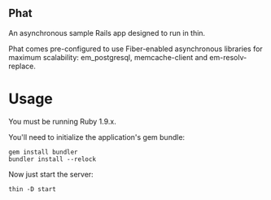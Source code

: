 Phat
----------

An asynchronous sample Rails app designed to run in thin.

Phat comes pre-configured to use Fiber-enabled asynchronous libraries for maximum scalability:
em_postgresql, memcache-client and em-resolv-replace.

Usage
==========

You must be running Ruby 1.9.x.

You'll need to initialize the application's gem bundle:

    gem install bundler
    bundler install --relock

Now just start the server:

    thin -D start
